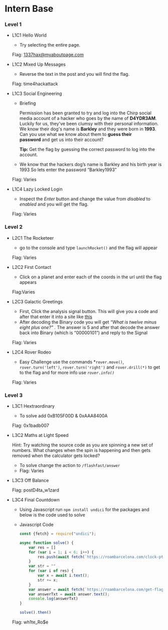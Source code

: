 # Intern Base

### Level 1

- L1C1 Hello World
    - Try selecting the entire page.
    
    Flag: [1337hax@myaboutpage.com](mailto:1337hax@myaboutpage.com)
    
- L1C2 Mixed Up Messages
    - Reverse the text in the post and you will find the flag.
    
    Flag: time4hackattack
    
- L1C3 Social Engineering
    - Briefing
        
        Permission has been granted to try and log into the Chirp social media account of a hacker who goes by the name of **D4YDR3AM**. Luckily for us, they've been clumsy with their personal information. We know their dog's name is **Barkley** and they were born in **1993**. Can you use what we know about them to **guess their password** and get us into their account?
        
        **Tip:** Get the flag by guessing the correct password to log into the account.
        
    - We know that the hackers dog’s name is Barkley and his birth year is 1993 So lets enter the password “Barkley1993”
    
    Flag: Varies
    
- L1C4 Lazy Locked Login
    - Inspect the *Enter* button and change the value from *disabled* to *enabled* and you will get the flag.
    
    Flag: Varies
    

### Level 2

- L2C1 The Rocketeer
    - go to the console and type `launchRocket()` and the flag will appear
    
    Flag: Varies
    
- L2C2 First Contact
    - Click on a planet and enter each of the coords in the url until the flag appears
    
    Flag:Varies
    
- L2C3 Galactic Greetings
    - First, Click the analysis signal button. This will give you a code and after that enter it into a site like [this](https://www.dcode.fr/ascii-code)
    - After decoding the Binary code you will get *“What is twelve minus eight plus one?” .* The answer is 5 and after that decode the answer back into Binary (which is “00000101”) and reply to the Signal
    
    Flag: Varies
    
- L2C4 Rover Rodeo
    - Easy Challenge use the commands *`rover.move()`, `rover.turn('left')`, `rover.turn('right')` and `rover.drill(*)` to get to the flag and for more info use *`rover.info()`*
    
    Flag: Varies
    

### Level 3

- L3C1 Hextraordinary
    - To solve add 0xB105F00D & 0xAAA8400A
    
    Flag: 0x1badb007
    
- L3C2 Maths at Light Speed
    
    Hint: Try watching the source code as you are spinning a new set of numbers. What changes when the spin is happening and then gets removed when the calculator gets locked?
    
    - To solve change the action to `/flashfast/answer`
    - Flag: Varies
- L3C3 Off Balance
    
    Flag: postD4ta_w1zard
    
- L3C4 Final Countdown
    - Using Javascript run `npm install undici` for the packages and below is the code used to solve
    - Javascript Code
        
        ```jsx
        const {fetch} = require("undici");
        
        async function solve() {
            var res = []
            for (var i = 1; i < 6; i++) {
                res.push(await fetch(`https://roambarcelona.com/clock-pt${i}?verify=Na2Q%2BeqhSP5hTRLDwpTNoA%3D%3D`));
            }
            var str = ""
            for (var i of res) {
                var x = await i.text();
                str += x;
            }
            var answer = await fetch(`https://roambarcelona.com/get-flag?verify=Na2Q%2BeqhSP5hTRLDwpTNoA%3D%3D&string=${str}`)
            var answerTxt = await answer.text();
            console.log(answerTxt)
        }
        
        solve().then()
        ```
        
    
    Flag: wh1te_Ro$e